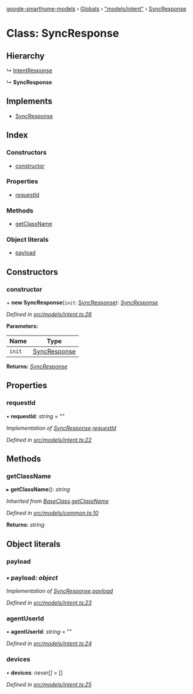 [google-smarthome-models](../README.md) › [Globals](../globals.md) › ["models/intent"](../modules/_models_intent_.md) › [SyncResponse](_models_intent_.syncresponse.md)

# Class: SyncResponse

## Hierarchy

  ↳ [IntentResponse](_models_intent_.intentresponse.md)

  ↳ **SyncResponse**

## Implements

* [SyncResponse](../interfaces/_models_interfaces_i_intent_.syncresponse.md)

## Index

### Constructors

* [constructor](_models_intent_.syncresponse.md#constructor)

### Properties

* [requestId](_models_intent_.syncresponse.md#requestid)

### Methods

* [getClassName](_models_intent_.syncresponse.md#getclassname)

### Object literals

* [payload](_models_intent_.syncresponse.md#payload)

## Constructors

###  constructor

\+ **new SyncResponse**(`init`: [SyncResponse](../interfaces/_models_interfaces_i_intent_.syncresponse.md)): *[SyncResponse](_models_intent_.syncresponse.md)*

*Defined in [src/models/intent.ts:26](https://github.com/galactic1969/google-smarthome-models/blob/633871f/src/models/intent.ts#L26)*

**Parameters:**

Name | Type |
------ | ------ |
`init` | [SyncResponse](../interfaces/_models_interfaces_i_intent_.syncresponse.md) |

**Returns:** *[SyncResponse](_models_intent_.syncresponse.md)*

## Properties

###  requestId

• **requestId**: *string* = ""

*Implementation of [SyncResponse](../interfaces/_models_interfaces_i_intent_.syncresponse.md).[requestId](../interfaces/_models_interfaces_i_intent_.syncresponse.md#requestid)*

*Defined in [src/models/intent.ts:22](https://github.com/galactic1969/google-smarthome-models/blob/633871f/src/models/intent.ts#L22)*

## Methods

###  getClassName

▸ **getClassName**(): *string*

*Inherited from [BaseClass](_models_common_.baseclass.md).[getClassName](_models_common_.baseclass.md#getclassname)*

*Defined in [src/models/common.ts:10](https://github.com/galactic1969/google-smarthome-models/blob/633871f/src/models/common.ts#L10)*

**Returns:** *string*

## Object literals

###  payload

### ▪ **payload**: *object*

*Implementation of [SyncResponse](../interfaces/_models_interfaces_i_intent_.syncresponse.md).[payload](../interfaces/_models_interfaces_i_intent_.syncresponse.md#payload)*

*Defined in [src/models/intent.ts:23](https://github.com/galactic1969/google-smarthome-models/blob/633871f/src/models/intent.ts#L23)*

###  agentUserId

• **agentUserId**: *string* = ""

*Defined in [src/models/intent.ts:24](https://github.com/galactic1969/google-smarthome-models/blob/633871f/src/models/intent.ts#L24)*

###  devices

• **devices**: *never[]* = []

*Defined in [src/models/intent.ts:25](https://github.com/galactic1969/google-smarthome-models/blob/633871f/src/models/intent.ts#L25)*
